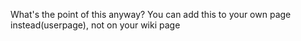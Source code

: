 What's the point of this anyway? You can add this to your own page instead(userpage), not on your wiki page
